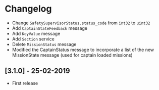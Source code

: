 # Changelog

* Change `SafetySupervisorStatus.status_code` from `int32` to `uint32`
* Add `CaptainStateFeedback` message
* Add `KeyValue` message
* Add `Section` service
* Delete `MissionStatus` message
* Modified the CaptainStatus message to incorporate a list of the new MissionState message (used for captain loaded missions)

## [3.1.0] - 25-02-2019

* First release
